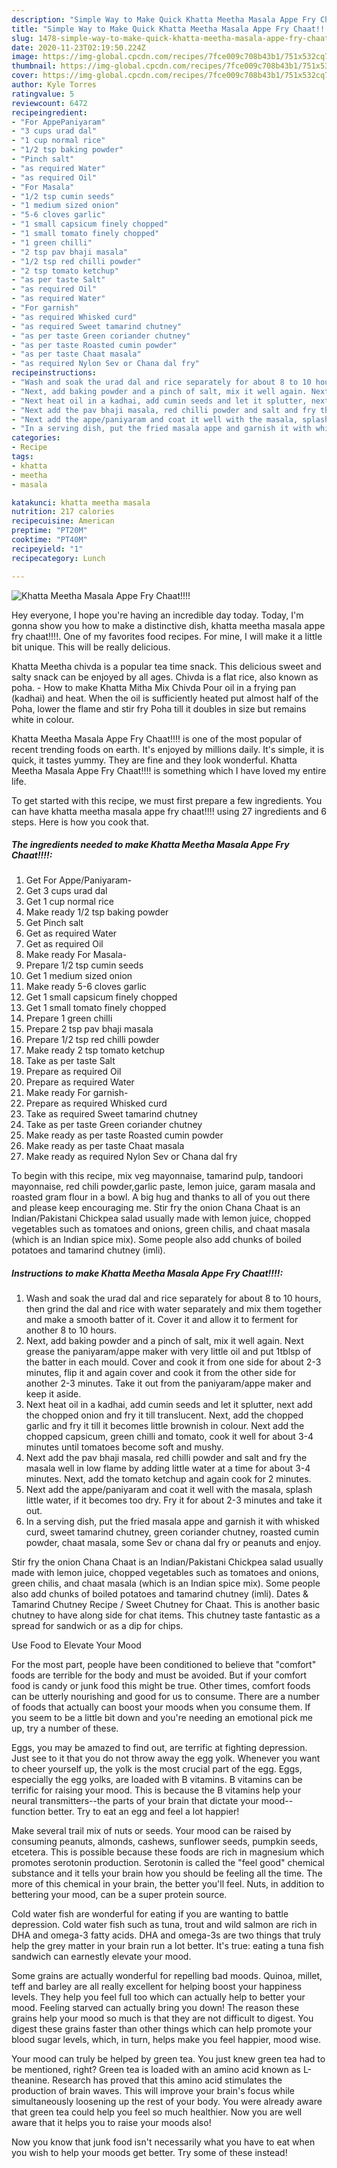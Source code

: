 ```yaml
---
description: "Simple Way to Make Quick Khatta Meetha Masala Appe Fry Chaat!!!!"
title: "Simple Way to Make Quick Khatta Meetha Masala Appe Fry Chaat!!!!"
slug: 1478-simple-way-to-make-quick-khatta-meetha-masala-appe-fry-chaat
date: 2020-11-23T02:19:50.224Z
image: https://img-global.cpcdn.com/recipes/7fce009c708b43b1/751x532cq70/khatta-meetha-masala-appe-fry-chaat-recipe-main-photo.jpg
thumbnail: https://img-global.cpcdn.com/recipes/7fce009c708b43b1/751x532cq70/khatta-meetha-masala-appe-fry-chaat-recipe-main-photo.jpg
cover: https://img-global.cpcdn.com/recipes/7fce009c708b43b1/751x532cq70/khatta-meetha-masala-appe-fry-chaat-recipe-main-photo.jpg
author: Kyle Torres
ratingvalue: 5
reviewcount: 6472
recipeingredient:
- "For AppePaniyaram"
- "3 cups urad dal"
- "1 cup normal rice"
- "1/2 tsp baking powder"
- "Pinch salt"
- "as required Water"
- "as required Oil"
- "For Masala"
- "1/2 tsp cumin seeds"
- "1 medium sized onion"
- "5-6 cloves garlic"
- "1 small capsicum finely chopped"
- "1 small tomato finely chopped"
- "1 green chilli"
- "2 tsp pav bhaji masala"
- "1/2 tsp red chilli powder"
- "2 tsp tomato ketchup"
- "as per taste Salt"
- "as required Oil"
- "as required Water"
- "For garnish"
- "as required Whisked curd"
- "as required Sweet tamarind chutney"
- "as per taste Green coriander chutney"
- "as per taste Roasted cumin powder"
- "as per taste Chaat masala"
- "as required Nylon Sev or Chana dal fry"
recipeinstructions:
- "Wash and soak the urad dal and rice separately for about 8 to 10 hours, then grind the dal and rice with water separately and mix them together and make a smooth batter of it. Cover it and allow it to ferment for another 8 to 10 hours."
- "Next, add baking powder and a pinch of salt, mix it well again. Next grease the paniyaram/appe maker with very little oil and put 1tblsp of the batter in each mould. Cover and cook it from one side for about 2-3 minutes, flip it and again cover and cook it from the other side for another 2-3 minutes. Take it out from the paniyaram/appe maker and keep it aside."
- "Next heat oil in a kadhai, add cumin seeds and let it splutter, next add the chopped onion and fry it till translucent. Next, add the chopped garlic and fry it till it becomes little brownish in colour. Next add the chopped capsicum, green chilli and tomato, cook it well for about 3-4 minutes until tomatoes become soft and mushy."
- "Next add the pav bhaji masala, red chilli powder and salt and fry the masala well in low flame by adding little water at a time for about 3-4 minutes. Next, add the tomato ketchup and again cook for 2 minutes."
- "Next add the appe/paniyaram and coat it well with the masala, splash little water, if it becomes too dry. Fry it for about 2-3 minutes and take it out."
- "In a serving dish, put the fried masala appe and garnish it with whisked curd, sweet tamarind chutney, green coriander chutney, roasted cumin powder, chaat masala, some Sev or chana dal fry or peanuts and enjoy."
categories:
- Recipe
tags:
- khatta
- meetha
- masala

katakunci: khatta meetha masala 
nutrition: 217 calories
recipecuisine: American
preptime: "PT20M"
cooktime: "PT40M"
recipeyield: "1"
recipecategory: Lunch

---
```



![Khatta Meetha Masala Appe Fry Chaat!!!!](https://img-global.cpcdn.com/recipes/7fce009c708b43b1/751x532cq70/khatta-meetha-masala-appe-fry-chaat-recipe-main-photo.jpg)

Hey everyone, I hope you're having an incredible day today. Today, I'm gonna show you how to make a distinctive dish, khatta meetha masala appe fry chaat!!!!. One of my favorites food recipes. For mine, I will make it a little bit unique. This will be really delicious.

Khatta Meetha chivda is a popular tea time snack. This delicious sweet and salty snack can be enjoyed by all ages. Chivda is a flat rice, also known as poha. - How to make Khatta Mitha Mix Chivda Pour oil in a frying pan (kadhai) and heat. When the oil is sufficiently heated put almost half of the Poha, lower the flame and stir fry Poha till it doubles in size but remains white in colour.

Khatta Meetha Masala Appe Fry Chaat!!!! is one of the most popular of recent trending foods on earth. It's enjoyed by millions daily. It's simple, it is quick, it tastes yummy. They are fine and they look wonderful. Khatta Meetha Masala Appe Fry Chaat!!!! is something which I have loved my entire life.


To get started with this recipe, we must first prepare a few ingredients. You can have khatta meetha masala appe fry chaat!!!! using 27 ingredients and 6 steps. Here is how you cook that.

<!--inarticleads1-->

##### The ingredients needed to make Khatta Meetha Masala Appe Fry Chaat!!!!:

1. Get For Appe/Paniyaram-
1. Get 3 cups urad dal
1. Get 1 cup normal rice
1. Make ready 1/2 tsp baking powder
1. Get Pinch salt
1. Get as required Water
1. Get as required Oil
1. Make ready For Masala-
1. Prepare 1/2 tsp cumin seeds
1. Get 1 medium sized onion
1. Make ready 5-6 cloves garlic
1. Get 1 small capsicum finely chopped
1. Get 1 small tomato finely chopped
1. Prepare 1 green chilli
1. Prepare 2 tsp pav bhaji masala
1. Prepare 1/2 tsp red chilli powder
1. Make ready 2 tsp tomato ketchup
1. Take as per taste Salt
1. Prepare as required Oil
1. Prepare as required Water
1. Make ready For garnish-
1. Prepare as required Whisked curd
1. Take as required Sweet tamarind chutney
1. Take as per taste Green coriander chutney
1. Make ready as per taste Roasted cumin powder
1. Make ready as per taste Chaat masala
1. Make ready as required Nylon Sev or Chana dal fry


To begin with this recipe, mix veg mayonnaise, tamarind pulp, tandoori mayonnaise, red chili powder,garlic paste, lemon juice, garam masala and roasted gram flour in a bowl. A big hug and thanks to all of you out there and please keep encouraging me. Stir fry the onion Chana Chaat is an Indian/Pakistani Chickpea salad usually made with lemon juice, chopped vegetables such as tomatoes and onions, green chilis, and chaat masala (which is an Indian spice mix). Some people also add chunks of boiled potatoes and tamarind chutney (imli). 

<!--inarticleads2-->

##### Instructions to make Khatta Meetha Masala Appe Fry Chaat!!!!:

1. Wash and soak the urad dal and rice separately for about 8 to 10 hours, then grind the dal and rice with water separately and mix them together and make a smooth batter of it. Cover it and allow it to ferment for another 8 to 10 hours.
1. Next, add baking powder and a pinch of salt, mix it well again. Next grease the paniyaram/appe maker with very little oil and put 1tblsp of the batter in each mould. Cover and cook it from one side for about 2-3 minutes, flip it and again cover and cook it from the other side for another 2-3 minutes. Take it out from the paniyaram/appe maker and keep it aside.
1. Next heat oil in a kadhai, add cumin seeds and let it splutter, next add the chopped onion and fry it till translucent. Next, add the chopped garlic and fry it till it becomes little brownish in colour. Next add the chopped capsicum, green chilli and tomato, cook it well for about 3-4 minutes until tomatoes become soft and mushy.
1. Next add the pav bhaji masala, red chilli powder and salt and fry the masala well in low flame by adding little water at a time for about 3-4 minutes. Next, add the tomato ketchup and again cook for 2 minutes.
1. Next add the appe/paniyaram and coat it well with the masala, splash little water, if it becomes too dry. Fry it for about 2-3 minutes and take it out.
1. In a serving dish, put the fried masala appe and garnish it with whisked curd, sweet tamarind chutney, green coriander chutney, roasted cumin powder, chaat masala, some Sev or chana dal fry or peanuts and enjoy.


Stir fry the onion Chana Chaat is an Indian/Pakistani Chickpea salad usually made with lemon juice, chopped vegetables such as tomatoes and onions, green chilis, and chaat masala (which is an Indian spice mix). Some people also add chunks of boiled potatoes and tamarind chutney (imli). Dates &amp; Tamarind Chutney Recipe / Sweet Chutney for Chaat. This is another basic chutney to have along side for chat items. This chutney taste fantastic as a spread for sandwich or as a dip for chips. 

Use Food to Elevate Your Mood


For the most part, people have been conditioned to believe that "comfort" foods are terrible for the body and must be avoided. But if your comfort food is candy or junk food this might be true. Other times, comfort foods can be utterly nourishing and good for us to consume. There are a number of foods that actually can boost your moods when you consume them. If you seem to be a little bit down and you're needing an emotional pick me up, try a number of these.

Eggs, you may be amazed to find out, are terrific at fighting depression. Just see to it that you do not throw away the egg yolk. Whenever you want to cheer yourself up, the yolk is the most crucial part of the egg. Eggs, especially the egg yolks, are loaded with B vitamins. B vitamins can be terrific for raising your mood. This is because the B vitamins help your neural transmitters--the parts of your brain that dictate your mood--function better. Try to eat an egg and feel a lot happier!

Make several trail mix of nuts or seeds. Your mood can be raised by consuming peanuts, almonds, cashews, sunflower seeds, pumpkin seeds, etcetera. This is possible because these foods are rich in magnesium which promotes serotonin production. Serotonin is called the "feel good" chemical substance and it tells your brain how you should be feeling all the time. The more of this chemical in your brain, the better you'll feel. Nuts, in addition to bettering your mood, can be a super protein source.

Cold water fish are wonderful for eating if you are wanting to battle depression. Cold water fish such as tuna, trout and wild salmon are rich in DHA and omega-3 fatty acids. DHA and omega-3s are two things that truly help the grey matter in your brain run a lot better. It's true: eating a tuna fish sandwich can earnestly elevate your mood. 

Some grains are actually wonderful for repelling bad moods. Quinoa, millet, teff and barley are all really excellent for helping boost your happiness levels. They help you feel full too which can actually help to better your mood. Feeling starved can actually bring you down! The reason these grains help your mood so much is that they are not difficult to digest. You digest these grains faster than other things which can help promote your blood sugar levels, which, in turn, helps make you feel happier, mood wise.

Your mood can truly be helped by green tea. You just knew green tea had to be mentioned, right? Green tea is loaded with an amino acid known as L-theanine. Research has proved that this amino acid stimulates the production of brain waves. This will improve your brain's focus while simultaneously loosening up the rest of your body. You were already aware that green tea could help you feel so much healthier. Now you are well aware that it helps you to raise your moods also!

Now you know that junk food isn't necessarily what you have to eat when you wish to help your moods get better. Try some of these instead!

